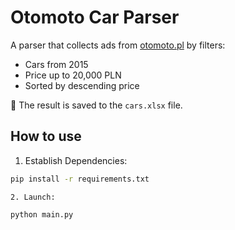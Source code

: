 # Otomoto Car Parser

A parser that collects ads from [otomoto.pl](https://otomoto.pl) by filters:

- Cars from 2015
- Price up to 20,000 PLN
- Sorted by descending price

📄 The result is saved to the `cars.xlsx` file.

## How to use

1. Establish Dependencies:

```bash
pip install -r requirements.txt
```

    2. Launch:

```bash
python main.py
```
